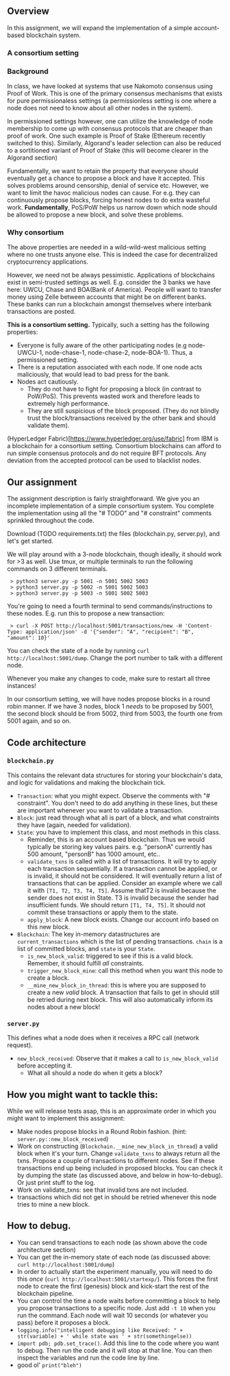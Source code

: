 ## Overview
In this assignment, we will expand the implementation of a simple account-based blockchain system.

### A consortium setting
### Background
In class, we have looked at systems that use Nakomoto consensus using Proof of Work. This is one of the primary
consensus mechanisms that exists for pure permissionaless settings (a permissionless setting is one where a node
does not need to know about all other nodes in the system).

In permissioned settings however, one can utilize the knowledge of node membership to come up with 
consensus protocols that are cheaper than proof of work. One such example is Proof of Stake (Ethereum recently switched to this). Similarly, Algorand's leader selection can also be reduced to a sortitioned variant of Proof of Stake (this will become clearer in the Algorand section)

Fundamentally, we want to retain the property that everyone should eventually get a chance to propose a block and have it accepted. This solves problems around censorship, denial of service etc. However, we want to limit the havoc malicious nodes can cause. For e.g. they can continuously propose blocks, forcing honest nodes to do extra wasteful work.
**Fundamentally**, PoS/PoW helps us narrow down which node should be allowed to propose a new block, and solve these problems.

### Why consortium
The above properties are needed in a wild-wild-west malicious setting where no one trusts anyone else. This is indeed the case for decentralized cryptocurrency applications.

However, we need not be always pessimistic. Applications of blockchains exist in semi-trusted settings as well. E.g. consider the 3 banks we have here: UWCU, Chase and BOA(Bank of America). People will want to transfer money using Zelle between accounts that might be on different banks. These banks can run a blockchain amongst themselves where interbank transactions are posted. 

**This is a consortium setting.** Typically, such a setting has the following properties:
 - Everyone is fully aware of the other participating nodes (e.g node-UWCU-1, node-chase-1, node-chase-2, node-BOA-1). Thus, a permissioned setting.
 - There is a reputation associated with each node. If one node acts maliciously, that would lead to bad press for the bank.
 - Nodes act cautiously.
   - They do not have to fight for proposing a block (in contrast to PoW/PoS). This prevents wasted work and therefore leads to extremely high performance.
   - They are still suspicious of the block proposed. (They do not blindly trust the block/transactions received by the other bank and should validate them).
  
(HyperLedger Fabric)[https://www.hyperledger.org/use/fabric] from IBM is a blockchain for a consortium setting. Consortium blockchains can afford to run simple consensus protocols and do not require BFT protocols. Any deviation from the accepted protocol can be used to blacklist nodes.

## Our assignment
The assignment description is fairly straightforward. We give you an incomplete implementation of a simple consortium system. You complete the implementation using all the "# TODO" and "# constraint" comments sprinkled throughout the code. 

Download (TODO requirements.txt) the files (blockchain.py, server.py), and let's get started.

We will play around with a 3-node blockchain, though ideally, it should work for >3 as well. Use tmux, or multiple terminals to run the following commands on 3 different terminals.
```
 > python3 server.py -p 5001 -n 5001 5002 5003
 > python3 server.py -p 5002 -n 5001 5002 5003
 > python3 server.py -p 5003 -n 5001 5002 5003
```

You're going to need a fourth terminal to send commands/instructions to these nodes. E.g. run this to propose a new transaction:
```
 > curl -X POST http://localhost:5001/transactions/new -H 'Content-Type: application/json' -d '{"sender": "A", "recipient": "B", "amount": 10}'
```

You can check the state of a node by running `curl http://localhost:5001/dump`. Change the port number to talk with a different node.

Whenever you make any changes to code, make sure to restart all three instances!

In our consortium setting, we will have nodes propose blocks in a round robin manner. If we have 3 nodes, block 1 *needs* to be proposed by 5001, the second block should be from 5002, third from 5003, the fourth one from 5001 again, and so on.

## Code architecture
### `blockchain.py`
This contains the relevant data structures for storing your blockchain's data, and logic for validations and making the blockchain tick. 

 - `Transaction`: what you might expect. Observe the comments with "# constraint". You don't need to do add anything in these lines, but these are important whenever you want to validate a transaction.
 - `Block`: just read through what all is part of a block, and what constraints they have (again, needed for validation).
 - `State`: you have to implement this class, and most methods in this class. 
   - Reminder, this is an account based blockchain. Thus we would typically be storing key values pairs. e.g. "personA" currently has 500 amount, "personB" has 1000 amount, etc..
   - `validate_txns` is called with a list of transactions. It will try to apply each transaction sequentially. If a transaction cannot be applied, or is invalid, it should not be considered. It will eventually return a list of transactions that can be applied. Consider an example where we call it with `[T1, T2, T3, T4, T5]`. Assume thatT2 is invalid because the sender does not exist in State. T3 is invalid because the sender had insufficient funds. We should return `[T1, T4, T5]`. It should not commit these transactions or apply them to the state.
   - `apply_block`: A new block exists. Change our account info based on this new block.
 - `Blockchain`: The key in-memory datastructures are `current_transactions` which is the list of pending transactions. `chain` is a list of committed blocks, and `state` is your `State`.
   - `is_new_block_valid`: triggered to see if this is a valid block. Remember, it should fulfill *all* constraints.
   - `trigger_new_block_mine`: call this method when you want this node to create a block.
   - `__mine_new_block_in_thread`: this is where you are supposed to create a new *valid* block. A transaction that fails to get in should still be retried during next block. This will also automatically inform its nodes about a new block!

### `server.py`
This defines what a node does when it receives a RPC call (network request).
 - `new_block_received`: Observe that it makes a call to `is_new_block_valid` before accepting it.
   - What all should a node do when it gets a block?

## How you might want to tackle this:
While we will release tests asap, this is an approximate order in which you might want to implement this assignment: 
  - Make nodes propose blocks in a Round Robin fashion. (hint: `server.py::new_block_received`)
  - Work on constructing (`Blockchain.__mine_new_block_in_thread`) a valid block when it's your turn. Change `validate_txns` to always return all the txns. Propose a couple of transactions to different nodes. See if these transactions end up being included in proposed blocks. You can check it by dumping the state (as discussed above, and below in how-to-debug). Or just print stuff to the log.
  - Work on validate_txns: see that invalid txns are not included. 
  - transactions which did not get in should be retried whenever this node tries to mine a new block.

## How to debug.
 - You can send transactions to each node (as shown above the code architecture section)
 - You can get the in-memory state of each node (as discussed above: `curl http://localhost:5001/dump`)
 - In order to actually start the experiment manually, you will need to do this *once* (`curl http://localhost:5001/startexp/`). This forces the first node to create the first (genesis) block and kick-start the rest of the blockchain pipeline.
 - You can control the time a node waits before committing a block to help you propose transactions to a specific node. Just add `-t 10` when you run the command. Each node will wait 10 seconds (or whatever you pass) before it proposes a block.
 - `logging.info("intelligent debugging like Received: " + str(variable) + ' while state was ' + str(somethingelse))`
 - `import pdb; pdb.set_trace()`. Add this line to the code where you want to debug. Then run the code and it 
will stop at that line. You can then inspect the variables and run the code line by line.
 - good ol' `print("bleh")`